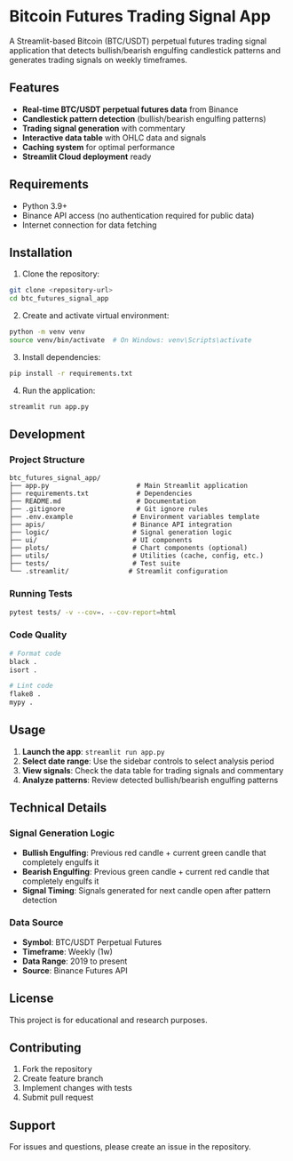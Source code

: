 # Bitcoin Futures Trading Signal App

A Streamlit-based Bitcoin (BTC/USDT) perpetual futures trading signal application that detects bullish/bearish engulfing candlestick patterns and generates trading signals on weekly timeframes.

## Features

- **Real-time BTC/USDT perpetual futures data** from Binance
- **Candlestick pattern detection** (bullish/bearish engulfing patterns)
- **Trading signal generation** with commentary
- **Interactive data table** with OHLC data and signals
- **Caching system** for optimal performance
- **Streamlit Cloud deployment** ready

## Requirements

- Python 3.9+
- Binance API access (no authentication required for public data)
- Internet connection for data fetching

## Installation

1. Clone the repository:
```bash
git clone <repository-url>
cd btc_futures_signal_app
```

2. Create and activate virtual environment:
```bash
python -m venv venv
source venv/bin/activate  # On Windows: venv\Scripts\activate
```

3. Install dependencies:
```bash
pip install -r requirements.txt
```

4. Run the application:
```bash
streamlit run app.py
```

## Development

### Project Structure

```
btc_futures_signal_app/
├── app.py                      # Main Streamlit application
├── requirements.txt            # Dependencies
├── README.md                   # Documentation
├── .gitignore                  # Git ignore rules
├── .env.example               # Environment variables template
├── apis/                      # Binance API integration
├── logic/                     # Signal generation logic
├── ui/                        # UI components
├── plots/                     # Chart components (optional)
├── utils/                     # Utilities (cache, config, etc.)
├── tests/                     # Test suite
└── .streamlit/               # Streamlit configuration
```

### Running Tests

```bash
pytest tests/ -v --cov=. --cov-report=html
```

### Code Quality

```bash
# Format code
black .
isort .

# Lint code
flake8 .
mypy .
```

## Usage

1. **Launch the app**: `streamlit run app.py`
2. **Select date range**: Use the sidebar controls to select analysis period
3. **View signals**: Check the data table for trading signals and commentary
4. **Analyze patterns**: Review detected bullish/bearish engulfing patterns

## Technical Details

### Signal Generation Logic

- **Bullish Engulfing**: Previous red candle + current green candle that completely engulfs it
- **Bearish Engulfing**: Previous green candle + current red candle that completely engulfs it
- **Signal Timing**: Signals generated for next candle open after pattern detection

### Data Source

- **Symbol**: BTC/USDT Perpetual Futures
- **Timeframe**: Weekly (1w)
- **Data Range**: 2019 to present
- **Source**: Binance Futures API

## License

This project is for educational and research purposes.

## Contributing

1. Fork the repository
2. Create feature branch
3. Implement changes with tests
4. Submit pull request

## Support

For issues and questions, please create an issue in the repository.
